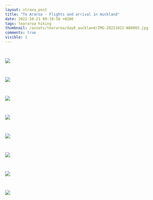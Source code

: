 ```yaml
---
layout: strava_post
title: "Te Araroa - Flights and arrival in Auckland"
date: 2022-10-21 09:10:58 +0200
tags: teararoa hiking
thumbnail: /assets/teararoa/day0_auckland/IMG-20221022-WA0003.jpg
comments: true
visible: 1
---
```


<br />

![](/assets/teararoa/day0_auckland/IMG-20221022-WA0010.jpg)

<br />

![](/assets/teararoa/day0_auckland/IMG-20221022-WA0003.jpg)

<br />

![](/assets/teararoa/day0_auckland/IMG-20221022-WA0004.jpg)

<br />

![](/assets/teararoa/day0_auckland/IMG-20221022-WA0005.jpg)

<br />

![](/assets/teararoa/day0_auckland/IMG-20221022-WA0008.jpg)

<br />

![](/assets/teararoa/day0_auckland/IMG-20221020-WA0004.jpg)

<br />

![](/assets/teararoa/day0_auckland/IMG-20221022-WA0009.jpg)

<br />

![](/assets/teararoa/day0_auckland/IMG-20221022-WA0007.jpg)

<br />
